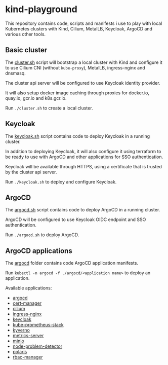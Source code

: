 # kind-playground

This repository contains code, scripts and manifests i use to play with local
Kubernetes clusters with Kind, Cilium, MetalLB, Keycloak, ArgoCD and various
other tools.

## Basic cluster

The [cluster.sh](./cluster.sh) script will bootstrap a local cluster with Kind and configure it
to use Cilium CNI (without `kube-proxy`), MetalLB, ingress-nginx and dnsmasq.

The cluster api server will be configured to use Keycloak identity provider.

It will also setup docker image caching through proxies for docker.io, quay.io,
gcr.io and k8s.gcr.io.

Run `./cluster.sh` to create a local cluster.

## Keycloak

The [keycloak.sh](./keycloak.sh) script contains code to deploy Keycloak in a running cluster.

In addition to deploying Keycloak, it will also configure it using terraform
to be ready to use with ArgoCD and other applications for SSO authentication.

Keycloak will be available through HTTPS, using a certificate that is trusted by the cluster
api server.

Run `./keycloak.sh` to deploy and configure Keycloak.

## ArgoCD

The [argocd.sh](./argocd.sh) script contains code to deploy ArgoCD in a running cluster.

ArgoCD will be configured to use Keycloak OIDC endpoint and SSO authentication.

Run `./argocd.sh` to deploy ArgoCD.

## ArgoCD applications

The [argocd](./argocd) folder contains code ArgoCD application manifests.

Run `kubectl -n argocd -f ./argocd/<application name>` to deploy an application.

Available applications:
- [argocd](./argocd/argocd.yaml)
- [cert-manager](./argocd/cert-manager.yaml)
- [cilium](./argocd/cilium.yaml)
- [ingress-nginx](./argocd/ingress-nginx.yaml)
- [keycloak](./argocd/keycloak.yaml)
- [kube-prometheus-stack](./argocd/kube-prometheus-stack.yaml)
- [kyverno](./argocd/kyverno.yaml)
- [metrics-server](./argocd/metrics-server.yaml)
- [minio](./argocd/minio.yaml)
- [node-problem-detector](./argocd/node-problem-detector.yaml)
- [polaris](./argocd/polaris.yaml)
- [rbac-manager](./argocd/rbac-manager.yaml)
